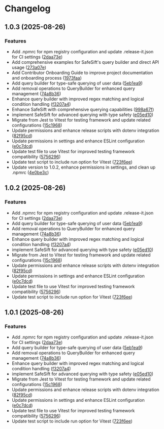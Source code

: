 # Changelog

## 1.0.3 (2025-08-26)


### Features

* Add .npmrc for npm registry configuration and update .release-it.json for CI settings ([2daa73e](https://github.com/tupe12334/safe-sift/commit/2daa73e9dab6a6dbc174a87d8c57a5d80f03c05c))
* Add comprehensive examples for SafeSift's query builder and direct API usage ([273a07e](https://github.com/tupe12334/safe-sift/commit/273a07e9d6e5c44bae850208934d98d259236d5b))
* Add Contributor Onboarding Guide to improve project documentation and onboarding process ([1973faa](https://github.com/tupe12334/safe-sift/commit/1973faaa6f6240dc412d65171d23a722c405c8da))
* Add query builder for type-safe querying of user data ([5eb1ea9](https://github.com/tupe12334/safe-sift/commit/5eb1ea98dd0d7a0261df0f26fd7204f9bc091388))
* Add removal operations to QueryBuilder for enhanced query management ([74a8b36](https://github.com/tupe12334/safe-sift/commit/74a8b36771416f208b673aba56503c13732558b3))
* Enhance query builder with improved regex matching and logical condition handling ([f3207a4](https://github.com/tupe12334/safe-sift/commit/f3207a4ed5a7e86bab064f0d4cad2ce43d3a934d))
* Enhance SafeSift with comprehensive querying capabilities ([998a67f](https://github.com/tupe12334/safe-sift/commit/998a67feaf01baf8fd765f515fa85706d5c794f5))
* implement SafeSift for advanced querying with type safety ([e05ed10](https://github.com/tupe12334/safe-sift/commit/e05ed103e5451c9f989a12742d04ffe3b6398082))
* Migrate from Jest to Vitest for testing framework and update related configurations ([15c1968](https://github.com/tupe12334/safe-sift/commit/15c1968a25f2de05253e433eba24bcd32d0f7759))
* Update permissions and enhance release scripts with dotenv integration ([82f95cd](https://github.com/tupe12334/safe-sift/commit/82f95cd729daa6c7d8d4b1f32bd22e72d0325867))
* Update permissions in settings and enhance ESLint configuration ([e0c7dcd](https://github.com/tupe12334/safe-sift/commit/e0c7dcdd3ceb745316add801020039bd5f7c22d6))
* Update test file to use Vitest for improved testing framework compatibility ([5756296](https://github.com/tupe12334/safe-sift/commit/57562969f066cd5a503b2d4527a6d5e97d02a26b))
* Update test script to include run option for Vitest ([723f6ee](https://github.com/tupe12334/safe-sift/commit/723f6ee4addd3bba60e34c182bc233990eafb38c))
* Update version to 1.0.2, enhance permissions in settings, and clean up .npmrc ([4e0be3c](https://github.com/tupe12334/safe-sift/commit/4e0be3c46e6ebf2d53882d98d499f6db1bf6403f))

## 1.0.2 (2025-08-26)


### Features

* Add .npmrc for npm registry configuration and update .release-it.json for CI settings ([2daa73e](https://github.com/tupe12334/safe-sift/commit/2daa73e9dab6a6dbc174a87d8c57a5d80f03c05c))
* Add query builder for type-safe querying of user data ([5eb1ea9](https://github.com/tupe12334/safe-sift/commit/5eb1ea98dd0d7a0261df0f26fd7204f9bc091388))
* Add removal operations to QueryBuilder for enhanced query management ([74a8b36](https://github.com/tupe12334/safe-sift/commit/74a8b36771416f208b673aba56503c13732558b3))
* Enhance query builder with improved regex matching and logical condition handling ([f3207a4](https://github.com/tupe12334/safe-sift/commit/f3207a4ed5a7e86bab064f0d4cad2ce43d3a934d))
* implement SafeSift for advanced querying with type safety ([e05ed10](https://github.com/tupe12334/safe-sift/commit/e05ed103e5451c9f989a12742d04ffe3b6398082))
* Migrate from Jest to Vitest for testing framework and update related configurations ([15c1968](https://github.com/tupe12334/safe-sift/commit/15c1968a25f2de05253e433eba24bcd32d0f7759))
* Update permissions and enhance release scripts with dotenv integration ([82f95cd](https://github.com/tupe12334/safe-sift/commit/82f95cd729daa6c7d8d4b1f32bd22e72d0325867))
* Update permissions in settings and enhance ESLint configuration ([e0c7dcd](https://github.com/tupe12334/safe-sift/commit/e0c7dcdd3ceb745316add801020039bd5f7c22d6))
* Update test file to use Vitest for improved testing framework compatibility ([5756296](https://github.com/tupe12334/safe-sift/commit/57562969f066cd5a503b2d4527a6d5e97d02a26b))
* Update test script to include run option for Vitest ([723f6ee](https://github.com/tupe12334/safe-sift/commit/723f6ee4addd3bba60e34c182bc233990eafb38c))

## 1.0.1 (2025-08-26)


### Features

* Add .npmrc for npm registry configuration and update .release-it.json for CI settings ([2daa73e](https://github.com/tupe12334/safe-sift/commit/2daa73e9dab6a6dbc174a87d8c57a5d80f03c05c))
* Add query builder for type-safe querying of user data ([5eb1ea9](https://github.com/tupe12334/safe-sift/commit/5eb1ea98dd0d7a0261df0f26fd7204f9bc091388))
* Add removal operations to QueryBuilder for enhanced query management ([74a8b36](https://github.com/tupe12334/safe-sift/commit/74a8b36771416f208b673aba56503c13732558b3))
* Enhance query builder with improved regex matching and logical condition handling ([f3207a4](https://github.com/tupe12334/safe-sift/commit/f3207a4ed5a7e86bab064f0d4cad2ce43d3a934d))
* implement SafeSift for advanced querying with type safety ([e05ed10](https://github.com/tupe12334/safe-sift/commit/e05ed103e5451c9f989a12742d04ffe3b6398082))
* Migrate from Jest to Vitest for testing framework and update related configurations ([15c1968](https://github.com/tupe12334/safe-sift/commit/15c1968a25f2de05253e433eba24bcd32d0f7759))
* Update permissions and enhance release scripts with dotenv integration ([82f95cd](https://github.com/tupe12334/safe-sift/commit/82f95cd729daa6c7d8d4b1f32bd22e72d0325867))
* Update permissions in settings and enhance ESLint configuration ([e0c7dcd](https://github.com/tupe12334/safe-sift/commit/e0c7dcdd3ceb745316add801020039bd5f7c22d6))
* Update test file to use Vitest for improved testing framework compatibility ([5756296](https://github.com/tupe12334/safe-sift/commit/57562969f066cd5a503b2d4527a6d5e97d02a26b))
* Update test script to include run option for Vitest ([723f6ee](https://github.com/tupe12334/safe-sift/commit/723f6ee4addd3bba60e34c182bc233990eafb38c))
